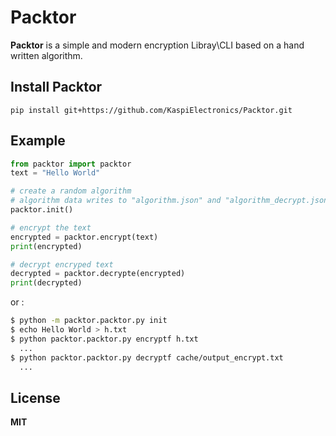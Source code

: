 # Packtor
**Packtor** is a simple and modern encryption Libray\CLI based on a hand written algorithm.

## Install Packtor
```
pip install git+https://github.com/KaspiElectronics/Packtor.git
```

## Example
```py
from packtor import packtor
text = "Hello World"

# create a random algorithm
# algorithm data writes to "algorithm.json" and "algorithm_decrypt.json"
packtor.init()

# encrypt the text
encrypted = packtor.encrypt(text)
print(encrypted)

# decrypt encryped text
decrypted = packtor.decrypte(encrypted)
print(decrypted)
```
or :
```bash
$ python -m packtor.packtor.py init
$ echo Hello World > h.txt
$ python packtor.packtor.py encryptf h.txt
  ...
$ python packtor.packtor.py decryptf cache/output_encrypt.txt
  ...
```

## License
**MIT**
